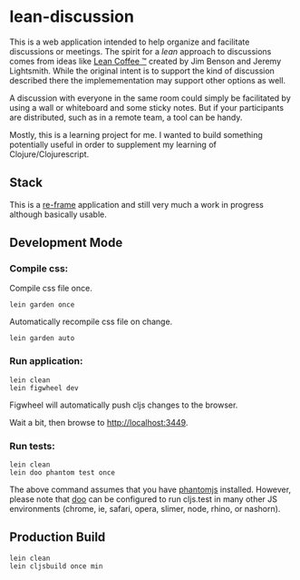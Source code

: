 # lean-discussion

This is a web application intended to help organize and facilitate 
discussions or meetings. The spirit for a *lean* approach to discussions
comes from ideas like [Lean Coffee &trade;](http://leancoffee.org) created by 
Jim Benson and Jeremy Lightsmith. While the original intent is to support
the kind of discussion described there the implemementation may support
 other options as well.

A discussion with everyone in the same room could simply be facilitated
by using a wall or whiteboard and some sticky notes. But if your participants
are distributed, such as in a remote team, a tool can be handy.

Mostly, this is a learning project for me. I wanted to build something
potentially useful in order to supplement my learning of Clojure/Clojurescript.


## Stack 

This is a [re-frame](https://github.com/Day8/re-frame) application 
and still very much a work in progress although basically usable.


## Development Mode

### Compile css:

Compile css file once.

```
lein garden once
```

Automatically recompile css file on change.

```
lein garden auto
```

### Run application:

```
lein clean
lein figwheel dev
```

Figwheel will automatically push cljs changes to the browser.

Wait a bit, then browse to [http://localhost:3449](http://localhost:3449).

### Run tests:

```
lein clean
lein doo phantom test once
```

The above command assumes that you have [phantomjs](https://www.npmjs.com/package/phantomjs) installed. However, please note that [doo](https://github.com/bensu/doo) can be configured to run cljs.test in many other JS environments (chrome, ie, safari, opera, slimer, node, rhino, or nashorn). 

## Production Build

```
lein clean
lein cljsbuild once min
```
